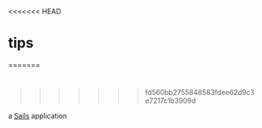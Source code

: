 <<<<<<< HEAD
# tips
=======
# 
>>>>>>> fd560bb2755848583fdee62d9c3e7217c1b3909d

a [Sails](http://sailsjs.org) application
